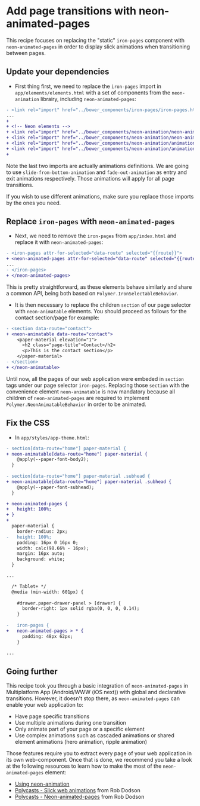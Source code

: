 # Add page transitions with neon-animated-pages

This recipe focuses on replacing the "static" `iron-pages` component with `neon-animated-pages` in order to display slick animations when transitioning between pages.

## Update your dependencies

- First thing first, we need to replace the `iron-pages` import in `app/elements/elements.html` with a set of components from the `neon-animation` librairy, including `neon-animated-pages`:

```patch
- <link rel="import" href="../bower_components/iron-pages/iron-pages.html">
...
+
+ <!-- Neon elements -->
+ <link rel="import" href="../bower_components/neon-animation/neon-animated-pages.html">
+ <link rel="import" href="../bower_components/neon-animation/neon-animatable.html">
+ <link rel="import" href="../bower_components/neon-animation/animations/slide-from-bottom-animation.html">
+ <link rel="import" href="../bower_components/neon-animation/animations/fade-out-animation.html">
+
```
Note the last two imports are actually animations definitions. We are going to use `slide-from-bottom-animation` and `fade-out-animation` as entry and exit animations respectively. Those animations will apply for all page transitions.

If you wish to use different animations, make sure you replace those imports by the ones you need.

## Replace `iron-pages` with `neon-animated-pages`

- Next, we need to remove the `iron-pages` from `app/index.html` and replace it with `neon-animated-pages`:

```patch
- <iron-pages attr-for-selected="data-route" selected="{{route}}">
+ <neon-animated-pages attr-for-selected="data-route" selected="{{route}}" entry-animation="slide-from-bottom-animation" exit-animation="fade-out-animation">
...
- </iron-pages>
+ </neon-animated-pages>
```
This is pretty straightforward, as these elements behave similarly and share a common API, being both based on `Polymer.IronSelectableBehavior`.

- It is then necessary to replace the children `section` of our page selector with `neon-animatable` elements. You should proceed as follows for the contact section/page for example:

```patch
- <section data-route="contact">
+ <neon-animatable data-route="contact">
    <paper-material elevation="1">
      <h2 class="page-title">Contact</h2>
      <p>This is the contact section</p>
    </paper-material>
- </section>
+ </neon-animatable>
```
Until now, all the pages of our web application were embeded in `section` tags under our page selector `iron-pages`. Replacing those `section` with the convenience element `neon-animatable` is now mandatory because all children of `neon-animated-pages` are required to implement `Polymer.NeonAnimatableBehavior` in order to be animated.

## Fix the CSS

-  In `app/styles/app-theme.html`:

```patch
- section[data-route="home"] paper-material {
+ neon-animatable[data-route="home"] paper-material {
    @apply(--paper-font-body2);
  }
  
- section[data-route="home"] paper-material .subhead {
+ neon-animatable[data-route="home"] paper-material .subhead {
    @apply(--paper-font-subhead);
  }

+ neon-animated-pages {
+   height: 100%;
+ }
+ 
  paper-material {
    border-radius: 2px;
-   height: 100%;
    padding: 16px 0 16px 0;
    width: calc(98.66% - 16px);
    margin: 16px auto;
    background: white;
  }

...

  /* Tablet+ */
  @media (min-width: 601px) {
 
    #drawer.paper-drawer-panel > [drawer] {
      border-right: 1px solid rgba(0, 0, 0, 0.14);
    }
  
-   iron-pages {
+   neon-animated-pages > * {
      padding: 48px 62px;
    }

...
```

## Going further

This recipe took you through a basic integration of `neon-animated-pages` in Multiplatform App (Android/WWW (iOS next)) with global and declarative transitions.
However, it doesn't stop there, as `neon-animated-pages` can enable your web application to:

- Have page specific transitions
- Use multiple animations during one transition
- Only animate part of your page or a specific element
- Use complex animations such as cascaded animations or shared element animations (hero animation, ripple animation)

Those features require you to extract every page of your web application in its own web-component.
Once that is done, we recommend you take a look at the following resources to learn how to make the most of the `neon-animated-pages` element:

* [Using neon-animation](https://elements.polymer-project.org/guides/using-neon-animations)
* [Polycasts - Slick web animations](https://www.youtube.com/watch?v=Lwvi1u4XXzc) from Rob Dodson
* [Polycasts - Neon-animated-pages](https://www.youtube.com/watch?v=wMhq1o0DULM) from Rob Dodson

